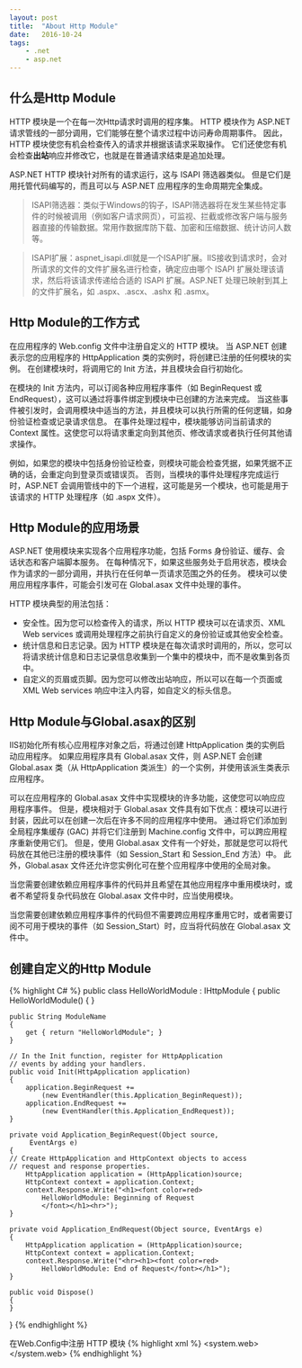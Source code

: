 ```yaml
---
layout: post
title:  "About Http Module"
date:   2016-10-24
tags: 
    - .net
    - asp.net
---
```


## 什么是Http Module

HTTP 模块是一个在每一次Http请求时调用的程序集。
HTTP 模块作为 ASP.NET 请求管线的一部分调用，它们能够在整个请求过程中访问寿命周期事件。
因此，HTTP 模块使您有机会检查传入的请求并根据该请求采取操作。
它们还使您有机会检查**出站**响应并修改它，也就是在普通请求结束是追加处理。

ASP.NET HTTP 模块针对所有的请求运行，这与 ISAPI 筛选器类似。
但是它们是用托管代码编写的，而且可以与 ASP.NET 应用程序的生命周期完全集成。

> ISAPI筛选器：类似于Windows的钩子，ISAPI筛选器将在发生某些特定事件的时候被调用（例如客户请求网页），可监视、拦截或修改客户端与服务器直接的传输数据。常用作数据库防下载、加密和压缩数据、统计访问人数等。

> ISAPI扩展：aspnet_isapi.dll就是一个ISAPI扩展。IIS接收到请求时，会对所请求的文件的文件扩展名进行检查，确定应由哪个 ISAPI 扩展处理该请求，然后将该请求传递给合适的 ISAPI 扩展。ASP.NET 处理已映射到其上的文件扩展名，如 .aspx、.ascx、.ashx 和 .asmx。

## Http Module的工作方式

在应用程序的 Web.config 文件中注册自定义的 HTTP 模块。
当 ASP.NET 创建表示您的应用程序的 HttpApplication 类的实例时，将创建已注册的任何模块的实例。
在创建模块时，将调用它的 Init 方法，并且模块会自行初始化。

在模块的 Init 方法内，可以订阅各种应用程序事件（如 BeginRequest 或 EndRequest），这可以通过将事件绑定到模块中已创建的方法来完成。
当这些事件被引发时，会调用模块中适当的方法，并且模块可以执行所需的任何逻辑，如身份验证检查或记录请求信息。
在事件处理过程中，模块能够访问当前请求的 Context 属性。这使您可以将请求重定向到其他页、修改请求或者执行任何其他请求操作。

例如，如果您的模块中包括身份验证检查，则模块可能会检查凭据，如果凭据不正确的话，会重定向到登录页或错误页。
否则，当模块的事件处理程序完成运行时，ASP.NET 会调用管线中的下一个进程，这可能是另一个模块，也可能是用于该请求的 HTTP 处理程序（如 .aspx 文件）。

## Http Module的应用场景

ASP.NET 使用模块来实现各个应用程序功能，包括 Forms 身份验证、缓存、会话状态和客户端脚本服务。
在每种情况下，如果这些服务处于启用状态，模块会作为请求的一部分调用，并执行在任何单一页请求范围之外的任务。
模块可以使用应用程序事件，可能会引发可在 Global.asax 文件中处理的事件。

HTTP 模块典型的用法包括：

* 安全性。因为您可以检查传入的请求，所以 HTTP 模块可以在请求页、XML Web services 或调用处理程序之前执行自定义的身份验证或其他安全检查。
* 统计信息和日志记录。因为 HTTP 模块是在每次请求时调用的，所以，您可以将请求统计信息和日志记录信息收集到一个集中的模块中，而不是收集到各页中。
* 自定义的页眉或页脚。因为您可以修改出站响应，所以可以在每一个页面或 XML Web services 响应中注入内容，如自定义的标头信息。

## Http Module与Global.asax的区别

IIS初始化所有核心应用程序对象之后，将通过创建 HttpApplication 类的实例启动应用程序。
如果应用程序具有 Global.asax 文件，则 ASP.NET 会创建 Global.asax 类（从 HttpApplication 类派生）的一个实例，并使用该派生类表示应用程序。

可以在应用程序的 Global.asax 文件中实现模块的许多功能，这使您可以响应应用程序事件。
但是，模块相对于 Global.asax 文件具有如下优点：模块可以进行封装，因此可以在创建一次后在许多不同的应用程序中使用。
通过将它们添加到全局程序集缓存 (GAC) 并将它们注册到 Machine.config 文件中，可以跨应用程序重新使用它们。
但是，使用 Global.asax 文件有一个好处，那就是您可以将代码放在其他已注册的模块事件（如 Session_Start 和 Session_End 方法）中。
此外，Global.asax 文件还允许您实例化可在整个应用程序中使用的全局对象。

当您需要创建依赖应用程序事件的代码并且希望在其他应用程序中重用模块时，或者不希望将复杂代码放在 Global.asax 文件中时，应当使用模块。

当您需要创建依赖应用程序事件的代码但不需要跨应用程序重用它时，或者需要订阅不可用于模块的事件（如 Session_Start）时，应当将代码放在 Global.asax 文件中。

## 创建自定义的Http Module

{% highlight C# %}
public class HelloWorldModule : IHttpModule
{
    public HelloWorldModule()
    {
    }

    public String ModuleName
    {
        get { return "HelloWorldModule"; }
    }

    // In the Init function, register for HttpApplication 
    // events by adding your handlers.
    public void Init(HttpApplication application)
    {
        application.BeginRequest += 
            (new EventHandler(this.Application_BeginRequest));
        application.EndRequest += 
            (new EventHandler(this.Application_EndRequest));
    }

    private void Application_BeginRequest(Object source, 
         EventArgs e)
    {
    // Create HttpApplication and HttpContext objects to access
    // request and response properties.
        HttpApplication application = (HttpApplication)source;
        HttpContext context = application.Context;
        context.Response.Write("<h1><font color=red>
            HelloWorldModule: Beginning of Request
            </font></h1><hr>");
    }

    private void Application_EndRequest(Object source, EventArgs e)
    {
        HttpApplication application = (HttpApplication)source;
        HttpContext context = application.Context;
        context.Response.Write("<hr><h1><font color=red>
            HelloWorldModule: End of Request</font></h1>");
    }

    public void Dispose()
    {
    }
}
{% endhighlight %}

在Web.Config中注册 HTTP 模块
{% highlight xml %}
<configuration>
    <system.web>
        <httpModules>
            <add name="HelloWorldModule" type="HelloWorldModule"/>
        </httpModules>
    </system.web>
</configuration>
{% endhighlight %}

